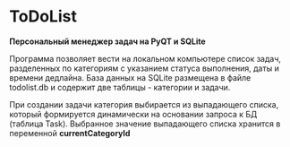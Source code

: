 # ToDoList
**Персональный менеджер задач на PyQT и SQLite**

Программа позволяет вести на локальном компьютере список задач, разделенных по категориям с указанием статуса выполнения, даты и времени дедлайна.
База данных на SQLite размещена в файле todolist.db и содержит две таблицы - категории и задачи.

При создании задачи категория выбирается из выпадающего списка, который формируется динамически на основании запроса к БД (таблица Task).
Выбранное значение выпадающего списка хранится в переменной **currentCategoryId** 

